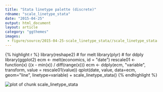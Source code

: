 ```yaml
---
title: "Stata linetype palette (discrete)"
rdname: "scale_linetype_stata"
date: "2015-04-25"
output: html_document
layout: article
category: "ggthemes"
images:
 - figure/source/2015-04-25-scale_linetype_stata//scale_linetype_stata-1.png
---
```





{% highlight r %}
library(reshape2) # for melt
library(plyr) # for ddply
library(ggplot2)
ecm <- melt(economics, id = "date")
rescale01 <- function(x) {(x - min(x)) / diff(range(x))}
ecm <- ddply(ecm, "variable", transform, value = rescale01(value))
qplot(date, value, data=ecm, geom="line", linetype=variable) + scale_linetype_stata()
{% endhighlight %}

![plot of chunk scale_linetype_stata](/allYourFigureAreBelongToUs/figure/source/2015-04-25-scale_linetype_stata/scale_linetype_stata-1.png) 